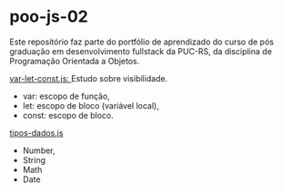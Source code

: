 # poo-js-02
 Este repositório faz parte do portfólio de aprendizado do curso de pós graduação em desenvolvimento fullstack da PUC-RS, da disciplina de Programação Orientada a Objetos.

 <p>
 <a href="var-let-const.js">var-let-const.js: </a> Estudo sobre visibilidade. 
 <ul>
 <li>var: escopo de função,</li>
 <li>let: escopo de bloco (variável local),</li>
 <li>const: escopo de bloco.</li>
</ul>
<p>
<a href="tipos-dados.js">tipos-dados.js</a>
 <ul>
 <li>Number,</li>
 <li>String</li> 
 <li>Math</li> 
 <li>Date</li> 
</ul>